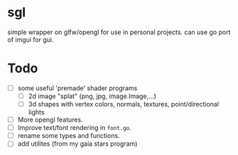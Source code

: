 # sgl
simple wrapper on glfw/opengl for use in personal projects.
can use go port of imgui for gui.

# Todo
- [ ] some useful 'premade' shader programs
    - [ ] 2d image "splat" (png, jpg, image.Image,...)
    - [ ] 3d shapes with vertex colors, normals, textures, point/directional lights
- [ ] More opengl features.
- [ ] Improve text/font rendering in `font.go`.
- [ ] rename some types and functions.
- [ ] add utilites (from my gaia stars program)
